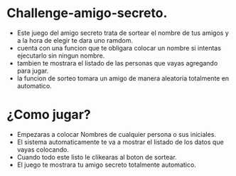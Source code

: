 <h1>Challenge-amigo-secreto.</h1>

- Este juego del amigo secreto trata de sortear el nombre de tus amigos y a la hora de elegir te dara uno ramdom.
- cuenta con una funcion que te obligara colocar un nombre si intentas ejecutarlo sin ningun nombre.
- tambien te mostrara el listado de las personas que vayas agregando para jugar.
- la funcion de sorteo tomara un amigo de manera aleatoria totalmente en automatico.
<h1>¿Como jugar?</h1>

- Empezaras a colocar Nombres de cualquier persona o sus iniciales.
- El sistema automaticamente te va a mostrar el listado de los datos que vayas colocando.
- Cuando todo este listo le clikearas al boton de sortear.
- El juego te mostrara tu amigo secreto totalmente automatico.
